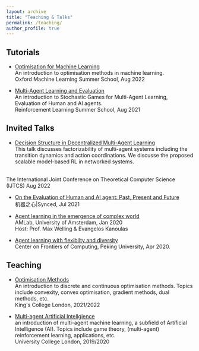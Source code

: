 ```yaml
---
layout: archive
title: "Teaching & Talks"
permalink: /teaching/
author_profile: true
---
```



## Tutorials 

* [Optimisation for Machine Learning](https://www.oxfordml.school/) <br>
An introduction to optimisation methods in machine learning. <br>
Oxford Machine Learning Summer School, Aug 2022

* [Multi-Agent Learning and Evaluation](https://www.bilibili.com/video/BV1Hf4y1G7hX) <br>
An introduction to Stochastic Games for Multi-Agent Learning, Evaluation of Human and AI agents. <br>
Reinforcement Learning Summer School, Aug 2021

## Invited Talks

* [ Decision Structure in Decentralized Multi-Agent Learning](https://www.oxfordml.school/) <br>
This talk discusses factorizability of multi-agent systems including the transition dynamics and action coordinations. We discusse the proposed scalable model-based RL in networked systems.
<br> 
The International Joint Conference on Theoretical Computer Science (IJTCS) Aug 2022


* [On the Evaluation of Human and AI agent: Past, Present and Future](https://app6ca5octe2206.pc.xiaoe-tech.com/detail/v_60ffc551e4b0a27d0e366690/3?fromH5=true) <br>
机器之心|Synced, Jul 2021
 
* [Agent learning in the emergence of complex world](https://www.bilibili.com/video/BV1Hf4y1G7hX) <br>
AMLab, University of Amsterdam, Jan 2020 <br>
Host: Prof. Max Welling & Evangelos Kanoulas

* [Agent learning with flexibilty and diversity]() <br>
Center on Frontiers of Computing, Peking University, Apr 2020.
## Teaching

* [Optimisation Methods](https://www.kcl.ac.uk/abroad/module-options/optimisation-methods-2) <br>
An introduction to discrete and continuous optimisation methods. Topics include convexity, convex optimisation, gradient methods, dual methods, etc. <br>
King's College London, 2021/2022


* [Multi-agent Artificial Intellgience](https://www.ucl.ac.uk/module-catalogue/modules/multi-agent-artificial-intelligence-COMP0124) <br>
an introduction of multi-agent machine learning, a subfield of Artificial Intelligence (AI). Topics include game theory, (multi-agent) reinforcement learning, applications, etc. <br>
University College London, 2019/2020
